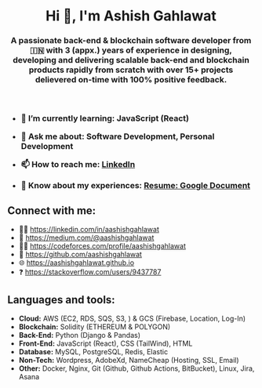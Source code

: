 <h1 align="center">Hi 👋, I'm Ashish Gahlawat</h1>
<h3 align="center">A passionate back-end & blockchain software developer from 🇮🇳 with <b> 3 (appx.) years of experience </b> in designing, developing and delivering scalable back-end and blockchain products rapidly from scratch with over <b>15+ projects delievered</b> on-time with <b>100% positive feedback.</b><h3/>
<br/>

- 🌱 I’m currently learning: **JavaScript (React)**

- 💬 Ask me about: **Software Development, Personal Development**

- 📫 How to reach me: [LinkedIn](https://linkedin.com/in/aashishgahlawat)

- 📄 Know about my experiences: [Resume: Google Document](https://docs.google.com/document/d/1_ZeR2oZck85QePG68cYrzHxTTkHyBQFEWiY57bu_pHU/edit?usp=sharing)

## Connect with me:
- 👨‍💼 https://linkedin.com/in/aashishgahlawat
- 📝 https://medium.com/@aashishgahlawat
- 👨‍💻 https://codeforces.com/profile/aashishgahlawat
- 📁 https://github.com/aashishgahlawat
- 🌐 https://aashishgahlawat.github.io
- ❓ https://stackoverflow.com/users/9437787

## Languages and tools:
- **Cloud:**        AWS (EC2, RDS, SQS, S3, ) & GCS (Firebase, Location, Log-In)
- **Blockchain:**   Solidity (ETHEREUM & POLYGON)
- **Back-End:**     Python (Django & Pandas)
- **Front-End:**    JavaScript (React), CSS (TailWind), HTML
- **Database:**     MySQL, PostgreSQL, Redis, Elastic
- **Non-Tech:**     Wordpress, AdobeXd, NameCheap (Hosting, SSL, Email)
- **Other:**        Docker, Nginx, Git (Github, Github Actions, BitBucket), Linux, Jira, Asana
